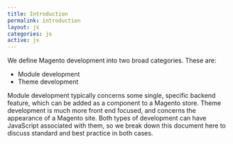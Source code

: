```yaml
---
title: Introduction
permalink: introduction
layout: js
categories: js
active: js
---
```


We define Magento development into two broad categories. These are:

- Module development
- Theme development

Module development typically concerns some single, specific backend feature, which can be added as a component to a Magento store. Theme development is much more front end focused, and concerns the appearance of a Magento site. Both types of development can have JavaScript associated with them, so we break down this document here to discuss standard and best practice in both cases.